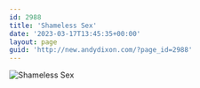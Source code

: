 ```yaml
---
id: 2988
title: 'Shameless Sex'
date: '2023-03-17T13:45:35+00:00'
layout: page
guid: 'http://new.andydixon.com/?page_id=2988'
---
```


![Shameless Sex](https://i0.wp.com/assets.g8x2.ldn.idrivee2-23.com/posters/Shameless%20Sex%2001.jpg?w=1200&ssl=1 "Shameless Sex")